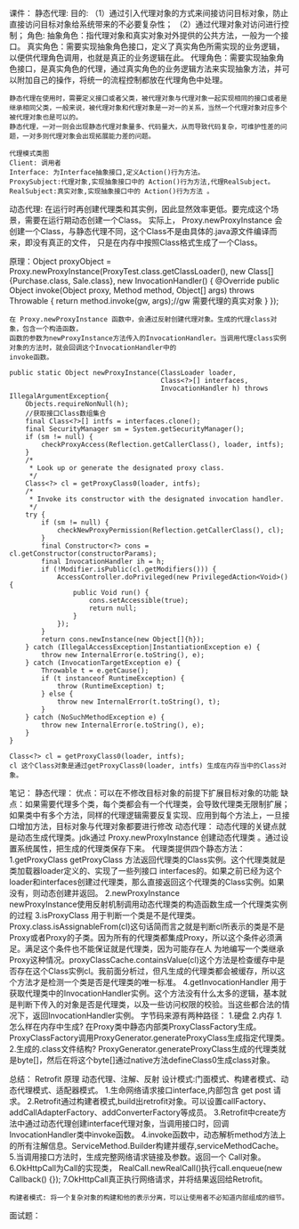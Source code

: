 课件：
    静态代理:
    目的:
       （1）通过引入代理对象的方式来间接访问目标对象，防止直接访问目标对象给系统带来的不必要复杂性；
       （2）通过代理对象对访问进行控制；
    角色:
    抽象角色：指代理对象和真实对象对外提供的公共方法，一般为一个接口。
    真实角色：需要实现抽象角色接口，定义了真实角色所需实现的业务逻辑，以便供代理角色调用，也就是真正的业务逻辑在此。
    代理角色：需要实现抽象角色接口，是真实角色的代理，通过真实角色的业务逻辑方法来实现抽象方法，并可以附加自己的操作，将统一的流程控制都放在代理角色中处理。

    静态代理在使用时，需要定义接口或者父类，被代理对象与代理对象一起实现相同的接口或者是继承相同父类，一般来说，被代理对象和代理对象是一对一的关系，当然一个代理对象对应多个被代理对象也是可以的。
    静态代理，一对一则会出现静态代理对象量多、代码量大，从而导致代码复杂，可维护性差的问题，一对多则代理对象会出现拓展能力差的问题。

    代理模式类图
    Client: 调用者
    Interface: 为Interface抽象接口,定义Action()行为方法。
    ProxySubject:代理对象,实现抽象接口中的 Action()行为方法,代理RealSubject。
    RealSubject:真实对象,实现抽象接口中的 Action()行为方法 。


   动态代理:
    在运行时再创建代理类和其实例，因此显然效率更低。要完成这个场景，需要在运行期动态创建一个Class。
    实际上， Proxy.newProxyInstance 会创建一个Class，与静态代理不同，这个Class不是由具体的.java源文件编译而来，即没有真正的文件，
    只是在内存中按照Class格式生成了一个Class。

原理：Object proxyObject = Proxy.newProxyInstance(ProxyTest.class.getClassLoader(), new Class[]{Purchase.class, Sale.class}, new InvocationHandler() {
    @Override
    public Object invoke(Object proxy, Method method, Object[] args) throws Throwable {
         return method.invoke(gw, args);//gw 需要代理的真实对象
    }
}); 
    

    在 Proxy.newProxyInstance 函数中，会通过反射创建代理对象。生成的代理class对象，包含一个构造函数，
    函数的参数为newProxyInstance方法传入的InvocationHandler。当调用代理class实例对象的方法时，就会回调这个InvocationHandler中的
    invoke函数。

    public static Object newProxyInstance(ClassLoader loader,
                                          Class<?>[] interfaces,
                                          InvocationHandler h) throws IllegalArgumentException{
        Objects.requireNonNull(h);
        //获取接口Class数组集合
        final Class<?>[] intfs = interfaces.clone();
        final SecurityManager sm = System.getSecurityManager();
        if (sm != null) {
            checkProxyAccess(Reflection.getCallerClass(), loader, intfs);
        }
        /*
         * Look up or generate the designated proxy class.
         */
        Class<?> cl = getProxyClass0(loader, intfs);
        /*
         * Invoke its constructor with the designated invocation handler.
         */
        try {
            if (sm != null) {
                checkNewProxyPermission(Reflection.getCallerClass(), cl);
            }
            final Constructor<?> cons = cl.getConstructor(constructorParams);
            final InvocationHandler ih = h;
            if (!Modifier.isPublic(cl.getModifiers())) {
                AccessController.doPrivileged(new PrivilegedAction<Void>() {
                    public Void run() {
                        cons.setAccessible(true);
                        return null;
                    }
                });
            }
            return cons.newInstance(new Object[]{h});
        } catch (IllegalAccessException|InstantiationException e) {
            throw new InternalError(e.toString(), e);
        } catch (InvocationTargetException e) {
            Throwable t = e.getCause();
            if (t instanceof RuntimeException) {
                throw (RuntimeException) t;
            } else {
                throw new InternalError(t.toString(), t);
            }
        } catch (NoSuchMethodException e) {
            throw new InternalError(e.toString(), e);
        }
    }

    Class<?> cl = getProxyClass0(loader, intfs);
    cl 这个Class对象是通过getProxyClass0(loader, intfs) 生成在内存当中的Class对象。
 
笔记：
    静态代理：
        优点：可以在不修改目标对象的前提下扩展目标对象的功能
        缺点：如果需要代理多个类，每个类都会有一个代理类，会导致代理类无限制扩展；如果类中有多个方法，同样的代理逻辑需要反复实现、应用到每个方法上，一旦接口增加方法，目标对象与代理对象都要进行修改
    动态代理：
        动态代理的关键点就是动态生成代理类。jdk通过 Proxy.newProxyInstance 创建动态代理类 。通过设置系统属性，把生成的代理类保存下来。
        代理类提供四个静态方法：
        1.getProxyClass
        getProxyClass 方法返回代理类的Class实例。这个代理类就是类加载器loader定义的、实现了一些列接口 interfaces的。如果之前已经为这个loader和interfaces创建过代理类，那么直接返回这个代理类的Class实例。如果没有，则动态创建并返回。
        2.newProxyInstance    
        newProxyInstance使用反射机制调用动态代理类的构造函数生成一个代理类实例的过程
        3.isProxyClass
        用于判断一个类是不是代理类。Proxy.class.isAssignableFrom(cl)这句话简而言之就是判断cl所表示的类是不是Proxy或者Proxy的子类。因为所有的代理类都集成Proxy，所以这个条件必须满足。满足这个条件也不能保证就是代理类，因为可能存在人
        为地编写一个类继承Proxy这种情况。proxyClassCache.containsValue(cl)这个方法是检查缓存中是否存在这个Class实例cl。我前面分析过，但凡生成的代理类都会被缓存，所以这个方法才是检测一个类是否是代理类的唯一标准。
        4.getInvocationHandler
        用于获取代理类中的InvocationHandler实例。这个方法没有什么太多的逻辑，基本就是判断下传入的对象是否是代理类，以及一些访问权限的校验。当这些都合法的情况下，返回InvocationHandler实例。
    字节码来源有两种路径：
    1.硬盘
    2.内存
      1.怎么样在内存中生成?
        在Proxy类中静态内部类ProxyClassFactory生成。ProxyClassFactory调用ProxyGenerator.generateProxyClass生成指定代理类。
      2.生成的.class文件结构?
        ProxyGenerator.generateProxyClass生成的代理类就是byte[]，然后在将这个byte[]通过native方法defineClass0生成class对象。

总结：
    Retrofit 原理
    动态代理、注解、反射
    设计模式:门面模式、构建者模式、动态代理模式、适配器模式。
    1.生命网络请求接口interface,内部包含 get post 请求。
    2.Retrofit通过构建者模式,build出retrofit对象。可以设置callFactory、addCallAdapterFactory、addConverterFactory等成员。
    3.Retrofit中create方法中通过动态代理创建interface代理对象，当调用接口时，回调InvocationHandler类中invoke函数。
    4.invoke函数中，动态解析method方法上的所有注解信息。ServiceMethod.Builder构建并缓存,serviceMethodCache。
    5.当调用接口方法时，生成完整网络请求链接及参数。返回一个 Call<ResponseBody>对象。
    6.OkHttpCall为Call的实现类， RealCall.newRealCall()执行call.enqueue(new Callback<ResponseBody>() {});
    7.OkHttpCall真正执行网络请求，并将结果返回给Retrofit。
    
    构建者模式: 将一个复杂对象的构建和他的表示分离，可以让使用者不必知道内部组成的细节。
面试题：


